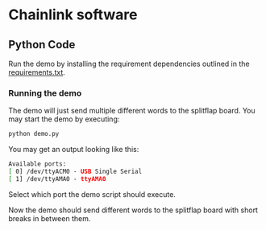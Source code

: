 # Chainlink software

## Python Code

Run the demo by installing the requirement dependencies outlined in the [requirements.txt](./requirements.txt).

### Running the demo

The demo will just send multiple different words to the splitflap board. You may start the demo by executing:

```bash
python demo.py
```

You may get an output looking like this:

```bash
Available ports:
[ 0] /dev/ttyACM0 - USB Single Serial
[ 1] /dev/ttyAMA0 - ttyAMA0
```

Select which port the demo script should execute.

Now the demo should send different words to the splitflap board with short breaks in between them.
